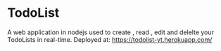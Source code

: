 # TodoList
A web application in nodejs used to create , read , edit and delelte your TodoLists in real-time.
Deployed at: https://todolist-yt.herokuapp.com/
